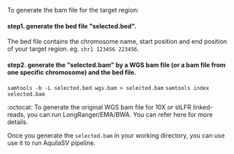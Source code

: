 To generate the bam file for the target region:

#### step1. generate the bed file "selected.bed". 
The bed file contains the chromosome name, start position and end position of your target region. eg. `chr1 123456 223456`. 

#### step2. generate the "selected.bam" by a WGS bam file (or a bam file from one specific chromosome) and the bed file. 

`samtools -b -L selected.bed wgs.bam > selected.bam`
`samtools index selected.bam`

:octocat: To generate the original WGS bam file for 10X or stLFR linked-reads, you can run LongRanger/EMA/BWA.
You can refer here for more details. 




Once you generate the `selected.bam` in your working directory, you can use use it to run AquilaSV pipeline.
